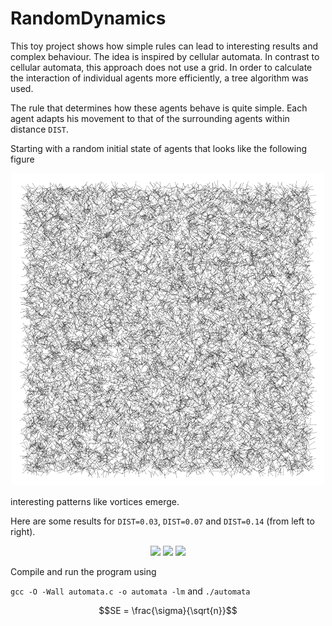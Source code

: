 # RandomDynamics

This toy project shows how simple rules can lead to interesting results and complex behaviour. The idea is inspired by cellular automata. In contrast to cellular automata, this approach does not use a grid. In order to calculate the interaction of individual agents more efficiently, a tree algorithm was used.

The rule that determines how these agents behave is quite simple. Each agent adapts his movement to that of the surrounding agents within distance `DIST`.

Starting with a random initial state of agents that looks like the following figure

<div align="center">
<img src="https://github.com/KaiFabi/RandomDynamics/blob/master/init.png" height="500">
</div>

interesting patterns like vortices emerge.

Here are some results for `DIST=0.03`, `DIST=0.07` and `DIST=0.14` (from left to right).

<p align="center">
<img src="https://github.com/KaiFabi/RandomDynamics/blob/master/output_dist_0p14.gif" height="300">
<img src="https://github.com/KaiFabi/RandomDynamics/blob/master/output_dist_0p07.gif" height="300">
<img src="https://github.com/KaiFabi/RandomDynamics/blob/master/output_dist_0p03.gif" height="300">
</p>

Compile and run the program using

`gcc -O -Wall automata.c -o automata -lm`
and 
`./automata`

```math
SE = \frac{\sigma}{\sqrt{n}}
```
